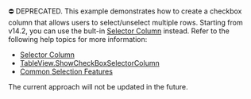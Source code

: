 ⛔ DEPRECATED. This example demonstrates how to create a checkbox column that allows users to select/unselect multiple rows. Starting from v14.2, you can use the bult-in [Selector Column](https://docs.devexpress.com/WPF/17808/controls-and-libraries/data-grid/visual-elements/table-view-elements/selector-column) instead. Refer to the following help topics for more information:

- [Selector Column](https://docs.devexpress.com/WPF/17808/controls-and-libraries/data-grid/visual-elements/table-view-elements/selector-column)
- [TableView.ShowCheckBoxSelectorColumn](https://docs.devexpress.com/WPF/DevExpress.Xpf.Grid.TableView.ShowCheckBoxSelectorColumn)
- [Common Selection Features](https://docs.devexpress.com/WPF/115166/controls-and-libraries/data-grid/focus-navigation-selection/common-selection-features)

The current approach will not be updated in the future.

